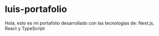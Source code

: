 # luis-portafolio
Hola, esto es mi portafolio desarrollado con las tecnologías de: Next.js, React y TypeScript
